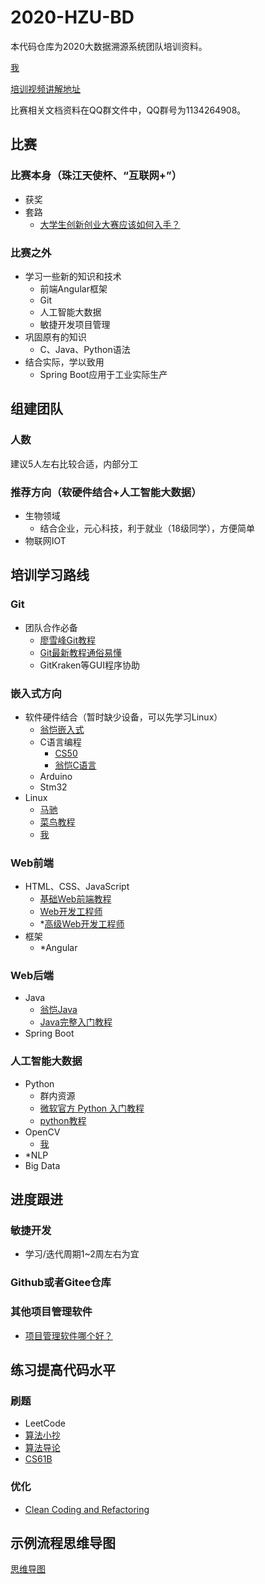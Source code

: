 # 2020-HZU-BD
本代码仓库为2020大数据溯源系统团队培训资料。

[我](https://lkljty.gitee.io/)

[培训视频讲解地址](https://www.bilibili.com/video/BV1Np4y1q7MB/)

比赛相关文档资料在QQ群文件中，QQ群号为1134264908。

## 比赛

### 比赛本身（珠江天使杯、“互联网+”）

- 获奖
- 套路
  - [大学生创新创业大赛应该如何入手？](https://www.zhihu.com/question/310539955)

### 比赛之外

- 学习一些新的知识和技术
  - 前端Angular框架
  - Git
  - 人工智能大数据
  - 敏捷开发项目管理
- 巩固原有的知识
  - C、Java、Python语法
- 结合实际，学以致用
  - Spring Boot应用于工业实际生产

## 组建团队

### 人数

建议5人左右比较合适，内部分工

### 推荐方向（软硬件结合+人工智能大数据）

- 生物领域
  - 结合企业，元心科技，利于就业（18级同学），方便简单
- 物联网IOT

## 培训学习路线

### Git

- 团队合作必备
  - [廖雪峰Git教程](https://www.liaoxuefeng.com/wiki/896043488029600)
  - [Git最新教程通俗易懂](https://www.bilibili.com/video/BV1FE411P7B3)
  - GitKraken等GUI程序协助

### 嵌入式方向

- 软件硬件结合（暂时缺少设备，可以先学习Linux）
  - [翁恺嵌入式](https://www.bilibili.com/video/BV1Wx411R7tM)
  - C语言编程
    - [CS50](https://www.bilibili.com/video/BV1HJ411q7bm)
    - [翁恺C语言](https://www.bilibili.com/video/BV1Bx411u7qY)
  - Arduino
  - Stm32
- Linux
  - [马驰](http://mooc1.chaoxing.com/course/206329402.html)
  - [菜鸟教程](https://www.runoob.com/linux/linux-tutorial.html)
  - [我](https://www.bilibili.com/video/BV1D54y1q7yQ)

### Web前端

- HTML、CSS、JavaScript
  - [基础Web前端教程](https://www.bilibili.com/video/BV17b41137yx)
  - [Web开发工程师](https://www.bilibili.com/video/BV1MJ411u7kW)
  - *[高级Web开发工程师](https://www.bilibili.com/video/BV1T7411W7cR)
- 框架
  - *Angular

### Web后端

- Java
  - [翁恺Java](https://www.bilibili.com/video/BV1PV411Z7Mj)
  - [Java完整入门教程](https://www.bilibili.com/video/av76246921)
- Spring Boot

### 人工智能大数据

- Python
  - 群内资源
  - [微软官方 Python 入门教程](https://www.bilibili.com/video/BV1nE41127zQ)
  - [python教程](https://www.bilibili.com/video/BV14J411U7hj)
- OpenCV
  - [我](https://www.bilibili.com/video/BV1uK411H7gr)
- *NLP
- Big Data

## 进度跟进

### 敏捷开发

- 学习/迭代周期1~2周左右为宜

### Github或者Gitee仓库

### 其他项目管理软件

- [项目管理软件哪个好？](https://www.zhihu.com/question/21518108)

## 练习提高代码水平

### 刷题

- LeetCode
- [算法小抄](https://github.com/labuladong/fucking-algorithm)
- [算法导论](https://www.bilibili.com/video/BV1Kx411f7bL)
- [CS61B](https://www.bilibili.com/video/BV1qt411W7dh)

### 优化

- [Clean Coding and Refactoring](https://www.bilibili.com/video/BV1U7411M7pL)

## 示例流程思维导图

[思维导图](https://www.mindmaster.io/online/map.html?obj=gg115255921420402325811/Personal/2020-HZU-BD.emmx)